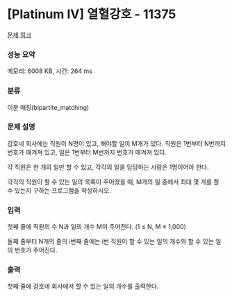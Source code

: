 # [Platinum IV] 열혈강호 - 11375 

[문제 링크](https://www.acmicpc.net/problem/11375) 

### 성능 요약

메모리: 6008 KB, 시간: 264 ms

### 분류

이분 매칭(bipartite_matching)

### 문제 설명

<p>강호네 회사에는 직원이 N명이 있고, 해야할 일이 M개가 있다. 직원은 1번부터 N번까지 번호가 매겨져 있고, 일은 1번부터 M번까지 번호가 매겨져 있다.</p>

<p>각 직원은 한 개의 일만 할 수 있고, 각각의 일을 담당하는 사람은 1명이어야 한다.</p>

<p>각각의 직원이 할 수 있는 일의 목록이 주어졌을 때, M개의 일 중에서 최대 몇 개를 할 수 있는지 구하는 프로그램을 작성하시오.</p>

### 입력 

 <p>첫째 줄에 직원의 수 N과 일의 개수 M이 주어진다. (1 ≤ N, M ≤ 1,000)</p>

<p>둘째 줄부터 N개의 줄의 i번째 줄에는 i번 직원이 할 수 있는 일의 개수와 할 수 있는 일의 번호가 주어진다.</p>

### 출력 

 <p>첫째 줄에 강호네 회사에서 할 수 있는 일의 개수를 출력한다.</p>

